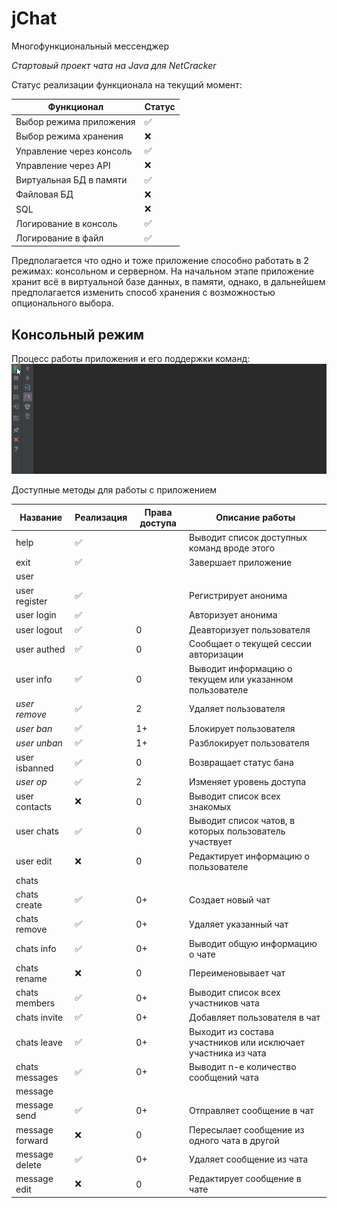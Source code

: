 # jChat
Многофункциональный мессенджер

*Стартовый проект чата на Java для NetCracker*

Статус реализации функционала на текущий момент:

Функционал               | Статус             |
------------------------ | ------------------ |
Выбор режима приложения  | :white_check_mark: |
Выбор режима хранения    | :x:                |
Управление через консоль | :white_check_mark: |
Управление через API     | :x:                |
Виртуальная БД в памяти  | :white_check_mark: |
Файловая БД              | :x:                |
SQL                      | :x:                |
Логирование в консоль    | :white_check_mark: |
Логирование в файл       | :white_check_mark: |

Предполагается что одно и тоже приложение способно работать в 2 режимах: консольном и серверном.
На начальном этапе приложение хранит всё в виртуальной базе данных, в памяти, однако, в дальнейшем предполагается изменить способ хранения с возможностью опционального выбора.

## Консольный режим

Процесс работы приложения и его поддержки команд:
![jchat demo](https://github.com/iLeonidze/jChat/blob/63e61da5229011eed201a9771526a82fa0b5c678/jChat%20Demo.gif)

Доступные методы для работы с приложением

Название        | Реализация         | Права доступа | Описание работы
--------------- | ------------------ | ------------- | ---
help            | :white_check_mark: |   | Выводит список доступных команд вроде этого
exit            | :white_check_mark: |   | Завершает приложение
user            |
user register   | :white_check_mark: |   | Регистрирует анонима
user login      | :white_check_mark: |   | Авторизует анонима
user logout     | :white_check_mark: | 0 | Деавторизует пользователя
user authed     | :white_check_mark: | 0 | Сообщает о текущей сессии авторизации
user info       | :white_check_mark: | 0 | Выводит информацию о текущем или указанном пользователе
*user remove*   | :white_check_mark: | 2 | Удаляет пользователя
*user ban*      | :white_check_mark: | 1+ | Блокирует пользователя
*user unban*    | :white_check_mark: | 1+ | Разблокирует пользователя
user isbanned   | :white_check_mark: | 0 | Возвращает статус бана
*user op*       | :white_check_mark: | 2 | Изменяет уровень доступа
user contacts   | :x:                | 0 | Выводит список всех знакомых
user chats      | :white_check_mark: | 0 | Выводит список чатов, в которых пользователь участвует
user edit       | :x:                | 0 | Редактирует информацию о пользователе
chats           |
chats create    | :white_check_mark: | 0+ | Создает новый чат
chats remove    | :white_check_mark: | 0+ | Удаляет указанный чат
chats info      | :white_check_mark: | 0+ | Выводит общую информацию о чате
chats rename    | :x:                | 0 | Переименовывает чат
chats members   | :white_check_mark: | 0+ | Выводит список всех участников чата
chats invite    | :white_check_mark: | 0+ | Добавляет пользователя в чат
chats leave     | :white_check_mark: | 0+ | Выходит из состава участников или исключает участника из чата
chats messages  | :white_check_mark: | 0+ | Выводит n-е количество сообщений чата
message         |
message send    | :white_check_mark: | 0+ | Отправляет сообщение в чат
message forward | :x:                | 0 | Пересылает сообщение из одного чата в другой
message delete  | :white_check_mark: | 0+ | Удаляет сообщение из чата
message edit    | :x:                | 0 | Редактирует сообщение в чате
